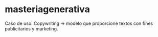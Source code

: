 # masteriagenerativa

Caso de uso:
Copywriting -> modelo que proporcione textos con fines publicitarios y marketing.
